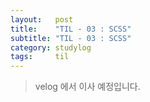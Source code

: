 ```yaml
---
layout:   post
title:    "TIL - 03 : SCSS"
subtitle: "TIL - 03 : SCSS"
category: studylog
tags:     til
---
```


> velog 에서 이사 예정입니다.